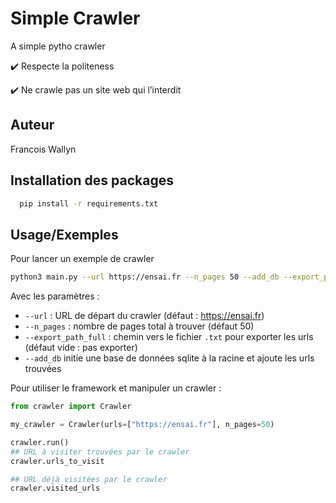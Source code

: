
# Simple Crawler

A simple pytho crawler 

:heavy_check_mark: Respecte la politeness 

:heavy_check_mark: Ne crawle pas un site web qui l’interdit 



## Auteur

Francois Wallyn


## Installation des packages

```bash
  pip install -r requirements.txt
```
    
## Usage/Exemples
Pour lancer un exemple de crawler 

```bash
python3 main.py --url https://ensai.fr --n_pages 50 --add_db --export_path_full ./mytext.txt
```
Avec les paramètres : 

- `--url` : URL de départ du crawler (défaut : https://ensai.fr)
- `--n_pages` : nombre de pages total à trouver (défaut 50)
- `--export_path_full` : chemin vers le fichier `.txt` pour exporter les urls (défaut vide : pas exporter)
- `--add_db` initie une base de données sqlite à la racine et ajoute les urls trouvées

Pour utiliser le framework et manipuler un crawler :

```python
from crawler import Crawler

my_crawler = Crawler(urls=["https://ensai.fr"], n_pages=50)

crawler.run()
## URL à visiter trouvées par le crawler
crawler.urls_to_visit 

## URL déjà visitées par le crawler
crawler.visited_urls 

```